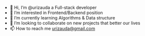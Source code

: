- 👋 Hi, I’m @urizauda a Full-stack developer
- 👀 I’m interested in Frontend/Backend position
- 🌱 I’m currently learning Algorithms & Data structure
- 💞️ I’m looking to collaborate on new projects that better our lives
- 📫 How to reach me urizauda@gmail.com

<!---
urizauda/urizauda is a ✨ special ✨ repository because its `README.md` (this file) appears on your GitHub profile.
You can click the Preview link to take a look at your changes.
--->
